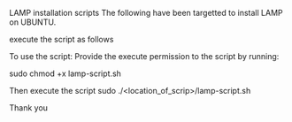 LAMP installation scripts
The following have been targetted to install LAMP on UBUNTU.

execute the script as follows

To use the script:
Provide the execute permission to the script by running:

sudo chmod +x lamp-script.sh

Then execute the script 
sudo ./<location_of_scrip>/lamp-script.sh

Thank you
